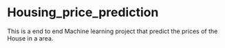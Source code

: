 # Housing_price_prediction
This is a end to end Machine learning project that predict the prices of the House in a area.
